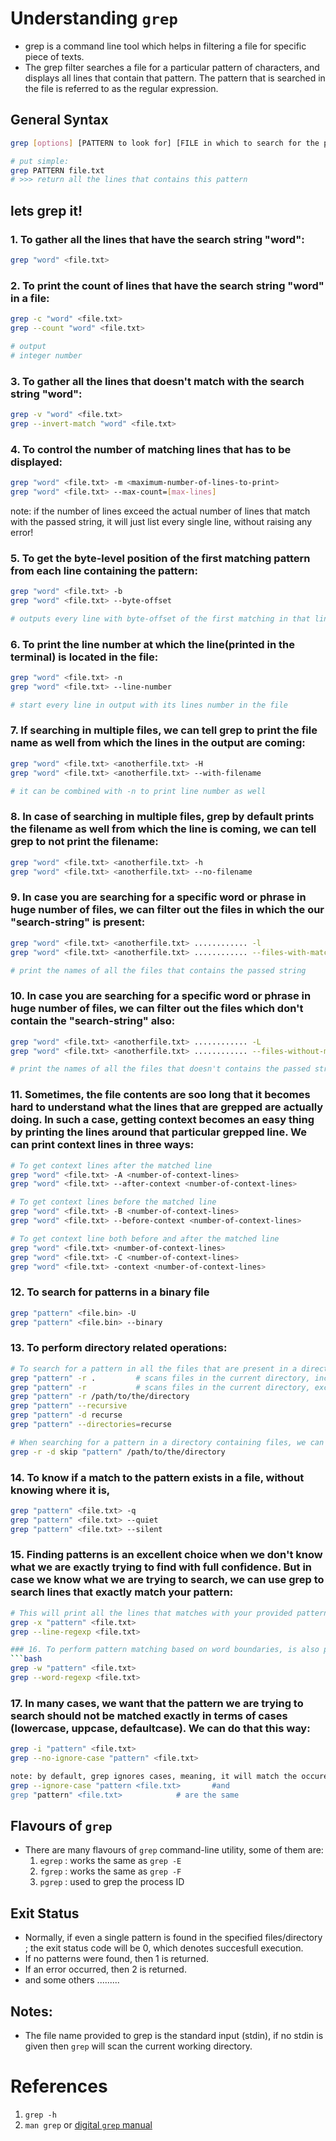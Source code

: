# Understanding `grep`
+ grep is a command line tool which helps in filtering a file for specific piece of texts.
+ The grep filter searches a file for a particular pattern of characters, and displays all lines that contain that pattern. The pattern that is searched in the file is referred to as the regular expression.

## General Syntax
```bash
grep [options] [PATTERN to look for] [FILE in which to search for the pattern]

# put simple:
grep PATTERN file.txt
# >>> return all the lines that contains this pattern
```

## lets grep it!
### 1. To gather all the lines that have the search string "word":
```bash
grep "word" <file.txt>
```

### 2. To print the count of lines that have the search string "word" in a file:
```bash
grep -c "word" <file.txt>
grep --count "word" <file.txt>

# output
# integer number
```

### 3. To gather all the lines that **doesn't match** with the search string "word":
```bash
grep -v "word" <file.txt>
grep --invert-match "word" <file.txt>
```

### 4. To control the number of matching lines that has to be displayed:
```bash
grep "word" <file.txt> -m <maximum-number-of-lines-to-print>
grep "word" <file.txt> --max-count=[max-lines]
```
note: if the number of lines exceed the actual number of lines that match with the passed string, it will just list every single line, without raising any error!

### 5. To get the byte-level position of the first matching pattern from each line containing the pattern:
```bash
grep "word" <file.txt> -b
grep "word" <file.txt> --byte-offset

# outputs every line with byte-offset of the first matching in that line
```

### 6. To print the line number at which the line(printed in the terminal) is located in the file:
```bash
grep "word" <file.txt> -n
grep "word" <file.txt> --line-number

# start every line in output with its lines number in the file
```

### 7. If searching in multiple files, we can tell grep to print the file name as well from which the lines in the output are coming:
```bash
grep "word" <file.txt> <anotherfile.txt> -H
grep "word" <file.txt> <anotherfile.txt> --with-filename

# it can be combined with -n to print line number as well
```
### 8. In case of searching in multiple files, grep by default prints the filename as well from which the line is coming, we can tell grep to not print the filename:
```bash
grep "word" <file.txt> <anotherfile.txt> -h
grep "word" <file.txt> <anotherfile.txt> --no-filename
```

### 9. In case you are searching for a specific word or phrase in huge number of files, we can filter out the files in which the our "search-string" is present:
```bash
grep "word" <file.txt> <anotherfile.txt> ............ -l
grep "word" <file.txt> <anotherfile.txt> ............ --files-with-matches

# print the names of all the files that contains the passed string
```

### 10. In case you are searching for a specific word or phrase in huge number of files, we can filter out the files which don't contain the "search-string" also:
```bash
grep "word" <file.txt> <anotherfile.txt> ............ -L
grep "word" <file.txt> <anotherfile.txt> ............ --files-without-match

# print the names of all the files that doesn't contains the passed string
```

### 11. Sometimes, the file contents are soo long that it becomes hard to understand what the lines that are grepped are actually doing. In such a case, getting context becomes an easy thing by printing the lines around that particular grepped line. We can print context lines in three ways: 
```bash
# To get context lines after the matched line
grep "word" <file.txt> -A <number-of-context-lines>
grep "word" <file.txt> --after-context <number-of-context-lines>

# To get context lines before the matched line
grep "word" <file.txt> -B <number-of-context-lines>
grep "word" <file.txt> --before-context <number-of-context-lines>

# To get context line both before and after the matched line
grep "word" <file.txt> <number-of-context-lines>     
grep "word" <file.txt> -C <number-of-context-lines>
grep "word" <file.txt> -context <number-of-context-lines>
```

### 12. To search for patterns in a binary file
```bash
grep "pattern" <file.bin> -U
grep "pattern" <file.bin> --binary
```

### 13. To perform directory related operations:
```bash
# To search for a pattern in all the files that are present in a directory:
grep "pattern" -r .         # scans files in the current directory, including hidden files
grep "pattern" -r           # scans files in the current directory, excluding hidden files
grep "pattern" -r /path/to/the/directory
grep "pattern" --recursive
grep "pattern" -d recurse
grep "pattern" --directories=recurse

# When searching for a pattern in a directory containing files, we can choose to skip the inner-directories present in that directory:
grep -r -d skip "pattern" /path/to/the/directory
```

### 14. To know if a match to the pattern exists in a file, without knowing where it is,
```bash
grep "pattern" <file.txt> -q
grep "pattern" <file.txt> --quiet
grep "pattern" <file.txt> --silent
```

### 15. Finding patterns is an excellent choice when we don't know what we are exactly trying to find with full confidence. But in case we know what we are trying to search, we can use grep to search lines that exactly match your pattern:
```bash
# This will print all the lines that matches with your provided pattern from the start to the end
grep -x "pattern" <file.txt> 
grep --line-regexp <file.txt>

### 16. To perform pattern matching based on word boundaries, is also possible with grep. Word boundaries means that to search patterns that are surrounded by a white_space or a punctuation-mark. Example: assume a file containing two lines, one having "apple is my fav food" and the other having "I like pineapple the most......" ; when we perform word processing with pattern "apple" , only apple will be shown in output as it is a single entity whereas the apple from pineapple is a part of pineapple word as a whole.
```bash
grep -w "pattern" <file.txt>
grep --word-regexp <file.txt>
```

### 17. In many cases, we want that the pattern we are trying to search should not be matched exactly in terms of cases (lowercase, uppcase, defaultcase). We can do that this way:
```bash
grep -i "pattern" <file.txt>
grep --no-ignore-case "pattern" <file.txt>

note: by default, grep ignores cases, meaning, it will match the occurences, rather than matching exact case-based occurence. Therefore,
grep --ignore-case "pattern <file.txt> 		 #and
grep "pattern" <file.txt>			 # are the same
```

## Flavours of `grep`
+ There are many flavours of `grep` command-line utility, some of them are:
    1. `egrep` : works the same as `grep -E`
    2. `fgrep` : works the same as `grep -F`
    3. `pgrep` : used to grep the process ID

## Exit Status
+ Normally, if even a single pattern is found in the specified files/directory ; the exit status code will be 0, which denotes succesfull execution.
+ If no patterns were found, then 1 is returned.
+ If an error occurred, then 2 is returned.
+ and some others .........

## Notes:
+ The file name provided to grep is the standard input (stdin), if no stdin is given then `grep` will scan the current working directory.

# References
1. `grep -h`
2. `man grep` or [digital `grep` manual](https://www.gnu.org/software/grep/manual/grep.pdf)